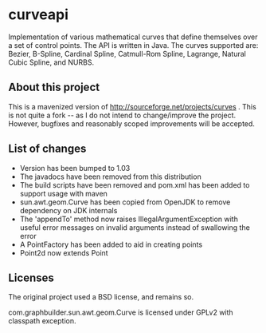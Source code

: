 curveapi
========

Implementation of various mathematical curves that define themselves over
a set of control points. The API is written in Java. The curves supported
are: Bezier, B-Spline, Cardinal Spline, Catmull-Rom Spline, Lagrange,
Natural Cubic Spline, and NURBS.

About this project
------------------

This is a mavenized version of http://sourceforge.net/projects/curves . This
is not quite a fork -- as I do not intend to change/improve the project.
However, bugfixes and reasonably scoped improvements will be accepted.


List of changes
---------------

* Version has been bumped to 1.03
* The javadocs have been removed from this distribution
* The build scripts have been removed and pom.xml has been added to support
  usage with maven
* sun.awt.geom.Curve has been copied from OpenJDK to remove dependency on
  JDK internals
* The 'appendTo' method now raises IllegalArgumentException with useful error
  messages on invalid arguments instead of swallowing the error
* A PointFactory has been added to aid in creating points
* Point2d now extends Point

Licenses
--------

The original project used a BSD license, and remains so.

com.graphbuilder.sun.awt.geom.Curve is licensed under GPLv2 with classpath
exception.

